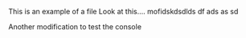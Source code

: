 This is an example of a file
Look at this....
mofidskdsdlds
df
ads
as
sd

Another modification to test the console
